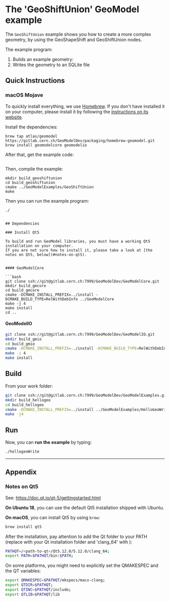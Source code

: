 # The 'GeoShiftUnion' GeoModel example


The `GeoShiftUnion` example shows you how to create a more complex geometry, by using the GeoShapeShift and GeoShiftUnion nodes.

The example program:

 1. Builds an example geometry:
 2. Writes the geometry to an SQLite file


## Quick Instructions

### macOS Mojave

To quickly install everything, we use [Homebrew](). If you don't have installed it on your computer, please install it by following the [instructions on its website]().

Install the dependencies:

```
brew tap atlas/geomodel https://gitlab.cern.ch/GeoModelDev/packaging/homebrew-geomodel.git
brew install geomodelcore geomodelio
```

After that, get the example code:

```

```

Then, compile the example:

```
mkdir build_geoshiftunion
cd build_geoshiftunion
cmake ../GeoModelExamples/GeoShiftUnion
make
```

Then you can run the example program:

```
./


## Dependencies

### Install Qt5

To build and run GeoModel libraries, you must have a working Qt5 installation on your computer.
If you are not sure how to install it, please take a look at [the notes on Qt5, below](#notes-on-qt5).


#### GeoModelCore

```bash
git clone ssh://git@gitlab.cern.ch:7999/GeoModelDev/GeoModelCore.git
mkdir build_gmcore
cd build_gmcore
cmake -DCMAKE_INSTALL_PREFIX=../install -DCMAKE_BUILD_TYPE=RelWithDebInfo ../GeoModelCore
make -j 4
make install
cd ..
```

#### GeoModelIO

```bash
git clone ssh://git@gitlab.cern.ch:7999/GeoModelDev/GeoModelIO.git
mkdir build_gmio
cd build_gmio
cmake -DCMAKE_INSTALL_PREFIX=../install -DCMAKE_BUILD_TYPE=RelWithDebInfo ../GeoModelIO
make -j 4
make install
```



## Build

From your work folder:

```bash
git clone ssh://git@gitlab.cern.ch:7999/GeoModelDev/GeoModelExamples.git
mkdir build_hellogeo
cd build_hellogeo
cmake -DCMAKE_INSTALL_PREFIX=../install ../GeoModelExamples/HelloGeoWrite/
make -j4
```

## Run

Now, you can **run the example** by typing:

```bash
./hellogeoWrite
```



   ----

   ## Appendix

   ### Notes on Qt5

   See: <https://doc.qt.io/qt-5/gettingstarted.html>

   **On Ubuntu 18**, you can use the default Qt5 installation shipped with Ubuntu.

   **On macOS**, you can install Qt5 by using `brew`:

   ```bash
   brew install qt5
   ```

   After the installation, pay attention to add the Qt folder to your PATH (replace <path-to-qt> with your Qt installation folder and 'clang_64' with ):

   ```bash
   PATHQT=/<path-to-qt>/Qt5.12.0/5.12.0/clang_64;
   export PATH=$PATHQT/bin:$PATH;
   ```

   On some platforms, you might need to explicitly set the QMAKESPEC and the QT variables:

   ```bash
   export QMAKESPEC=$PATHQT/mkspecs/macx-clang;
   export QTDIR=$PATHQT;
   export QTINC=$PATHQT/include;
   export QTLIB=$PATHQT/lib
   ```
